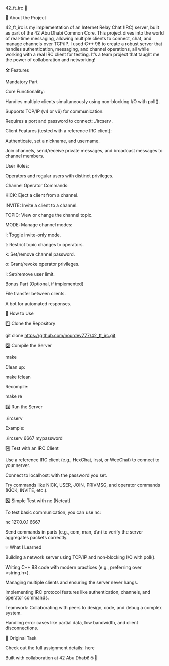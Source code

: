 42_ft_irc 💬

🌟 About the Project

42_ft_irc is my implementation of an Internet Relay Chat (IRC) server, built as part of the 42 Abu Dhabi Common Core. This project dives into the world of real-time messaging, allowing multiple clients to connect, chat, and manage channels over TCP/IP. I used C++ 98 to create a robust server that handles authentication, messaging, and channel operations, all while working with a real IRC client for testing. It’s a team project that taught me the power of collaboration and networking!

🛠️ Features

Mandatory Part

Core Functionality:

Handles multiple clients simultaneously using non-blocking I/O with poll().

Supports TCP/IP (v4 or v6) for communication.

Requires a port and password to connect: ./ircserv <port> <password>.

Client Features (tested with a reference IRC client):

Authenticate, set a nickname, and username.

Join channels, send/receive private messages, and broadcast messages to channel members.

User Roles:

Operators and regular users with distinct privileges.

Channel Operator Commands:

KICK: Eject a client from a channel.

INVITE: Invite a client to a channel.

TOPIC: View or change the channel topic.

MODE: Manage channel modes:

i: Toggle invite-only mode.

t: Restrict topic changes to operators.

k: Set/remove channel password.

o: Grant/revoke operator privileges.

l: Set/remove user limit.

Bonus Part (Optional, if implemented)

File transfer between clients.

A bot for automated responses.

🚀 How to Use

1️⃣ Clone the Repository

git clone https://github.com/nourdev777/42_ft_irc.git

2️⃣ Compile the Server

make

Clean up:

make fclean

Recompile:

make re

3️⃣ Run the Server

./ircserv <port> <password>

Example:

./ircserv 6667 mypassword

4️⃣ Test with an IRC Client

Use a reference IRC client (e.g., HexChat, irssi, or WeeChat) to connect to your server.

Connect to localhost:<port> with the password you set.

Try commands like NICK, USER, JOIN, PRIVMSG, and operator commands (KICK, INVITE, etc.).

5️⃣ Simple Test with nc (Netcat)

To test basic communication, you can use nc:

nc 127.0.0.1 6667

Send commands in parts (e.g., com, man, d\n) to verify the server aggregates packets correctly.

💡 What I Learned

Building a network server using TCP/IP and non-blocking I/O with poll().

Writing C++ 98 code with modern practices (e.g., preferring <cstring> over <string.h>).

Managing multiple clients and ensuring the server never hangs.

Implementing IRC protocol features like authentication, channels, and operator commands.

Teamwork: Collaborating with peers to design, code, and debug a complex system.

Handling error cases like partial data, low bandwidth, and client disconnections.

📜 Original Task

Check out the full assignment details: here

Built with collaboration at 42 Abu Dhabi! ☕️🚀
